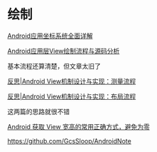 # 绘制

[Android应用坐标系统全面详解](https://blog.csdn.net/yanbober/article/details/50419117)

[Android应用层View绘制流程与源码分析](https://blog.csdn.net/yanbober/article/details/46128379)

基本流程还算清楚，但文章太旧了

[反思|Android View机制设计与实现：测量流程](https://juejin.cn/post/6844903909320835080#heading-0)

[反思|Android View机制设计与实现：布局流程](https://juejin.cn/post/6844903912315551757)

这两篇的思路就很不错

[Android 获取 View 宽高的常用正确方式，避免为零](https://juejin.cn/post/6844903472593125384)

https://github.com/GcsSloop/AndroidNote